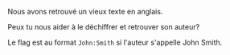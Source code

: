 Nous avons retrouvé un vieux texte en anglais.

Peux tu nous aider à le déchiffrer et retrouver son auteur?

Le flag est au format `John:Smith` si l'auteur s'appelle John Smith.
